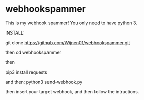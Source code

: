 # webhookspammer
This is my webhook spammer!
You only need to have python 3.

INSTALL:

git clone https://github.com/Wijnen01/webhookspammer.git

then cd webhookspammer

then

pip3 install requests

and then: python3 send-webhook.py

then insert your target webhook, and then follow the intructions.
